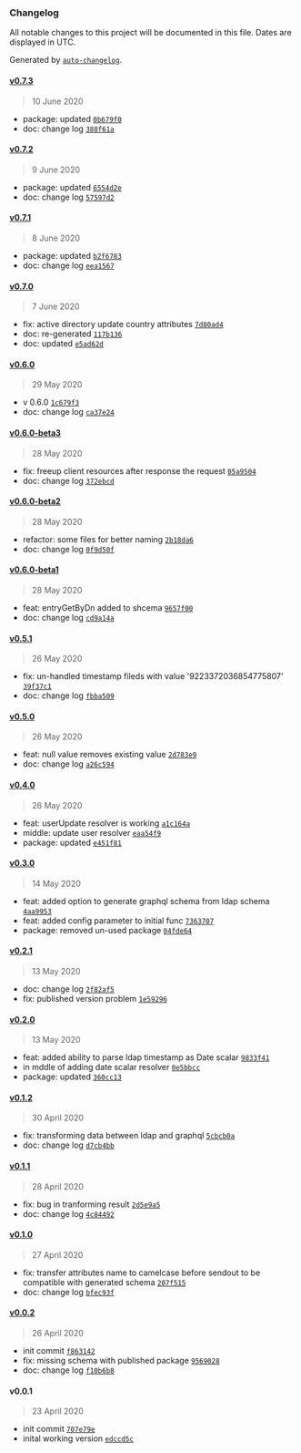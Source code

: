 ### Changelog

All notable changes to this project will be documented in this file. Dates are displayed in UTC.

Generated by [`auto-changelog`](https://github.com/CookPete/auto-changelog).

#### [v0.7.3](https://github.com/saostad/ldap-graphql/compare/v0.7.2...v0.7.3)

> 10 June 2020

- package: updated [`0b679f0`](https://github.com/saostad/ldap-graphql/commit/0b679f0d8aba7cb46f2d268b89f66f39b086a1d5)
- doc: change log [`388f61a`](https://github.com/saostad/ldap-graphql/commit/388f61a7725333fe5ee55f32201314972400f088)

#### [v0.7.2](https://github.com/saostad/ldap-graphql/compare/v0.7.1...v0.7.2)

> 9 June 2020

- package: updated [`6554d2e`](https://github.com/saostad/ldap-graphql/commit/6554d2e06435706837797bc2dfd726a7090bbd27)
- doc: change log [`57597d2`](https://github.com/saostad/ldap-graphql/commit/57597d25e4b170a0ab01b54f00079598d0e2b754)

#### [v0.7.1](https://github.com/saostad/ldap-graphql/compare/v0.7.0...v0.7.1)

> 8 June 2020

- package: updated [`b2f6783`](https://github.com/saostad/ldap-graphql/commit/b2f67835493b02880991623516f08f09f66c9845)
- doc: change log [`eea1567`](https://github.com/saostad/ldap-graphql/commit/eea156780eb044386514424a972a1d0098997602)

#### [v0.7.0](https://github.com/saostad/ldap-graphql/compare/v0.6.0...v0.7.0)

> 7 June 2020

- fix: active directory update country attributes [`7d80ad4`](https://github.com/saostad/ldap-graphql/commit/7d80ad417fbb569ae6287b8aa98771a9f10ba970)
- doc: re-generated [`117b136`](https://github.com/saostad/ldap-graphql/commit/117b136bd92879412976542a454df6cb66797d58)
- doc: updated [`e5ad62d`](https://github.com/saostad/ldap-graphql/commit/e5ad62d160fecfa0541d18365d509892720377d1)

#### [v0.6.0](https://github.com/saostad/ldap-graphql/compare/v0.6.0-beta3...v0.6.0)

> 29 May 2020

- v 0.6.0 [`1c679f3`](https://github.com/saostad/ldap-graphql/commit/1c679f3ea6136c94728733e1fbcd41e0eb78477e)
- doc: change log [`ca37e24`](https://github.com/saostad/ldap-graphql/commit/ca37e24a408ddf5607f17544f40ff5066df7e4a5)

#### [v0.6.0-beta3](https://github.com/saostad/ldap-graphql/compare/v0.6.0-beta2...v0.6.0-beta3)

> 28 May 2020

- fix: freeup client resources after response the request [`05a9504`](https://github.com/saostad/ldap-graphql/commit/05a95040b722935dd01ead02ab71afee47795df6)
- doc: change log [`372ebcd`](https://github.com/saostad/ldap-graphql/commit/372ebcd5cd019c6dccccca25c39bd455dd018d02)

#### [v0.6.0-beta2](https://github.com/saostad/ldap-graphql/compare/v0.6.0-beta1...v0.6.0-beta2)

> 28 May 2020

- refactor: some files for better naming [`2b18da6`](https://github.com/saostad/ldap-graphql/commit/2b18da64d955486417fabde821d361720d52c3ca)
- doc: change log [`0f9d50f`](https://github.com/saostad/ldap-graphql/commit/0f9d50f0d159debcc0842cc380c604f41e573ee7)

#### [v0.6.0-beta1](https://github.com/saostad/ldap-graphql/compare/v0.5.1...v0.6.0-beta1)

> 28 May 2020

- feat: entryGetByDn added to shcema [`9657f00`](https://github.com/saostad/ldap-graphql/commit/9657f00f91373ee3c096c7e6e6ff0fea0f29822c)
- doc: change log [`cd9a14a`](https://github.com/saostad/ldap-graphql/commit/cd9a14a0cd3a8569e836a4b7d389ef3668da9815)

#### [v0.5.1](https://github.com/saostad/ldap-graphql/compare/v0.5.0...v0.5.1)

> 26 May 2020

- fix: un-handled timestamp fileds with value '9223372036854775807' [`39f37c1`](https://github.com/saostad/ldap-graphql/commit/39f37c1d8361065786f3314b1bb386c39277c5d5)
- doc: change log [`fbba509`](https://github.com/saostad/ldap-graphql/commit/fbba509d3bd277145a6b87ecbd929e85c94df3eb)

#### [v0.5.0](https://github.com/saostad/ldap-graphql/compare/v0.4.0...v0.5.0)

> 26 May 2020

- feat: null value removes existing value [`2d783e9`](https://github.com/saostad/ldap-graphql/commit/2d783e9d592e1602b5d9dc9be4eff39de0c83492)
- doc: change log [`a26c594`](https://github.com/saostad/ldap-graphql/commit/a26c5942198c4da93ee597463c280a5740983648)

#### [v0.4.0](https://github.com/saostad/ldap-graphql/compare/v0.3.0...v0.4.0)

> 26 May 2020

- feat: userUpdate resolver is working [`a1c164a`](https://github.com/saostad/ldap-graphql/commit/a1c164a08c0718712067d7ab5ea597d273f7eadd)
- middle: update user resolver [`eaa54f9`](https://github.com/saostad/ldap-graphql/commit/eaa54f910770db3520d22df30ae296190103600c)
- package: updated [`e451f81`](https://github.com/saostad/ldap-graphql/commit/e451f81a9787addf59585a07807bcc2d8793fd01)

#### [v0.3.0](https://github.com/saostad/ldap-graphql/compare/v0.2.1...v0.3.0)

> 14 May 2020

- feat: added option to generate graphql schema from ldap schema [`4aa9953`](https://github.com/saostad/ldap-graphql/commit/4aa99535df893da78a2d98deef63d2505b074081)
- feat: added config parameter to initial func [`7363707`](https://github.com/saostad/ldap-graphql/commit/7363707f157747470b1ca39a052dd4248dc36e6d)
- package: removed un-used package [`04fde64`](https://github.com/saostad/ldap-graphql/commit/04fde646b999e951531915aecbf383d190f2f3f5)

#### [v0.2.1](https://github.com/saostad/ldap-graphql/compare/v0.2.0...v0.2.1)

> 13 May 2020

- doc: change log [`2f82af5`](https://github.com/saostad/ldap-graphql/commit/2f82af5e68327ea85babd8a71a115cfb58d61c33)
- fix: published version problem [`1e59296`](https://github.com/saostad/ldap-graphql/commit/1e59296846f14df0a3d6f569ea7e4bc1124eb725)

#### [v0.2.0](https://github.com/saostad/ldap-graphql/compare/v0.1.2...v0.2.0)

> 13 May 2020

- feat: added ability to parse ldap timestamp as Date scalar [`9833f41`](https://github.com/saostad/ldap-graphql/commit/9833f41fa33bc63768f3cd0217be1d143486f929)
- in mddle of adding date scalar resolver [`0e5bbcc`](https://github.com/saostad/ldap-graphql/commit/0e5bbcc956b230b224d69e6b532435cb5779589e)
- package: updated [`360cc13`](https://github.com/saostad/ldap-graphql/commit/360cc13bd03711395add41199140c75619ddf6ad)

#### [v0.1.2](https://github.com/saostad/ldap-graphql/compare/v0.1.1...v0.1.2)

> 30 April 2020

- fix: transforming data between ldap and graphql [`5cbcb0a`](https://github.com/saostad/ldap-graphql/commit/5cbcb0a9aa2684e7597d6740f061e98369a50398)
- doc: change log [`d7cb4bb`](https://github.com/saostad/ldap-graphql/commit/d7cb4bb382cac202fa369ef362bd72e3c33ce0cd)

#### [v0.1.1](https://github.com/saostad/ldap-graphql/compare/v0.1.0...v0.1.1)

> 28 April 2020

- fix: bug in tranforming result [`2d5e9a5`](https://github.com/saostad/ldap-graphql/commit/2d5e9a55bc0fb424daf1f42b38b74c5bb63b20ad)
- doc: change log [`4c84492`](https://github.com/saostad/ldap-graphql/commit/4c84492b955dbb6a07fbf20d7f4e707a2ee4e498)

#### [v0.1.0](https://github.com/saostad/ldap-graphql/compare/v0.0.2...v0.1.0)

> 27 April 2020

- fix: transfer attributes name to camelcase before sendout  to be compatible with generated schema [`207f515`](https://github.com/saostad/ldap-graphql/commit/207f515f1108eff790f4726f288dc5ab979234f8)
- doc: change log [`bfec93f`](https://github.com/saostad/ldap-graphql/commit/bfec93f6c20bedaa68b2d663bef7e8ca1e754391)

#### [v0.0.2](https://github.com/saostad/ldap-graphql/compare/v0.0.1...v0.0.2)

> 26 April 2020

- init commit [`f863142`](https://github.com/saostad/ldap-graphql/commit/f863142789d66a9989ff1df6c69faf00e13ba154)
- fix: missing schema with published package [`9569028`](https://github.com/saostad/ldap-graphql/commit/9569028931465e5dfb3e93636282bf19a65fb60e)
- doc: change log [`f10b6b8`](https://github.com/saostad/ldap-graphql/commit/f10b6b8b0f2423865587cebc15df04be94f78c8d)

#### v0.0.1

> 23 April 2020

- init commit [`707e79e`](https://github.com/saostad/ldap-graphql/commit/707e79e0554532e623d1401c6dab0ee51edfe517)
- inital working version [`edccd5c`](https://github.com/saostad/ldap-graphql/commit/edccd5ce85d143b852179b6d9d1206bedfd954c0)
